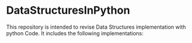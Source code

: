# DataStructuresInPython

This repository is intended to revise Data Structures implementation with python Code.
It includes the following implementations:
